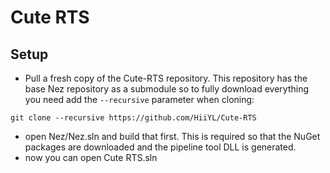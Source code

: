 Cute RTS
=============

Setup
----
- Pull a fresh copy of the Cute-RTS repository. This repository has the base Nez repository as a submodule so to fully download everything you need add the `--recursive` parameter when cloning:

`git clone --recursive https://github.com/HiiYL/Cute-RTS`

- open Nez/Nez.sln and build that first. This is required so that the NuGet packages are downloaded and the pipeline tool DLL is generated.
- now you can open Cute RTS.sln


